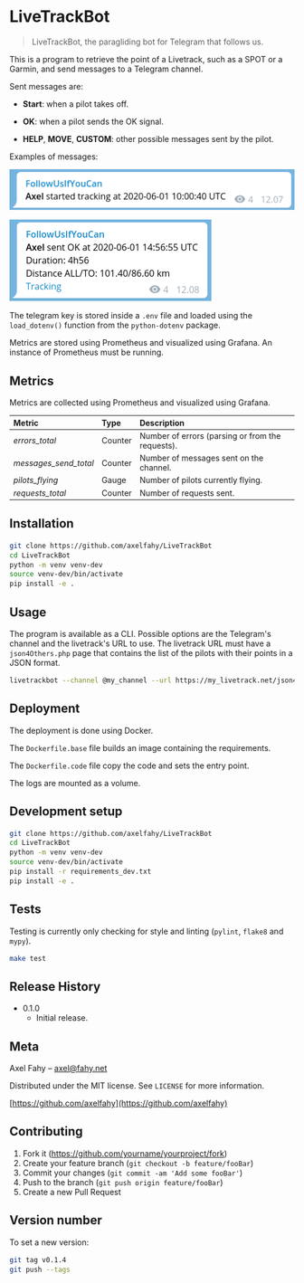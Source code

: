 # LiveTrackBot

> LiveTrackBot, the paragliding bot for Telegram that follows us.

This is a program to retrieve the point of a Livetrack, such as a SPOT or a Garmin, and send messages to a Telegram channel.

Sent messages are:

- **Start**: when a pilot takes off.

- **OK**: when a pilot sends the OK signal.

- **HELP**, **MOVE**, **CUSTOM**: other possible messages sent by the pilot.

Examples of messages:

![start message](https://github.com/axelfahy/LiveTrackBot/blob/media/livetrack_start.png)

![ok message](https://github.com/axelfahy/LiveTrackBot/blob/media/livetrack_ok.png)

The telegram key is stored inside a `.env` file and loaded using the `load_dotenv()` function from the `python-dotenv` package.

Metrics are stored using Prometheus and visualized using Grafana. An instance of Prometheus must be running.

## Metrics

Metrics are collected using Prometheus and visualized using Grafana.

| Metric              | Type    |  Description                                     |
|:--------------------|:--------|:-------------------------------------------------|
| *errors_total*        | Counter | Number of errors (parsing or from the requests). |
| *messages_send_total* | Counter | Number of messages sent on the channel.          |
| *pilots_flying*       | Gauge   | Number of pilots currently flying.               |
| *requests_total*      | Counter | Number of requests sent.                         |

## Installation

```sh
git clone https://github.com/axelfahy/LiveTrackBot
cd LiveTrackBot
python -m venv venv-dev
source venv-dev/bin/activate
pip install -e .
```

## Usage

The program is available as a CLI. Possible options are the Telegram's channel and the livetrack's URL to use. The livetrack URL must have a `json4Others.php` page that contains the list of the pilots with their points in a JSON format.

```sh
livetrackbot --channel @my_channel --url https://my_livetrack.net/json4Others.php
```

## Deployment

The deployment is done using Docker.

The `Dockerfile.base` file builds an image containing the requirements.

The `Dockerfile.code` file copy the code and sets the entry point.

The logs are mounted as a volume.

## Development setup

```sh
git clone https://github.com/axelfahy/LiveTrackBot
cd LiveTrackBot
python -m venv venv-dev
source venv-dev/bin/activate
pip install -r requirements_dev.txt
pip install -e .
```

## Tests

Testing is currently only checking for style and linting (`pylint`, `flake8` and `mypy`).

```sh
make test
```

## Release History

* 0.1.0
    * Initial release.

## Meta

Axel Fahy – axel@fahy.net

Distributed under the MIT license. See ``LICENSE`` for more information.

[https://github.com/axelfahy](https://github.com/axelfahy)

## Contributing

1. Fork it (<https://github.com/yourname/yourproject/fork>)
2. Create your feature branch (`git checkout -b feature/fooBar`)
3. Commit your changes (`git commit -am 'Add some fooBar'`)
4. Push to the branch (`git push origin feature/fooBar`)
5. Create a new Pull Request

## Version number

To set a new version:

```sh
git tag v0.1.4
git push --tags
```
